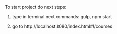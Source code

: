 To start project do next steps:

1) type in terminal next commands: gulp, npm start

2) go to http://localhost:8080/index.html#!/courses
